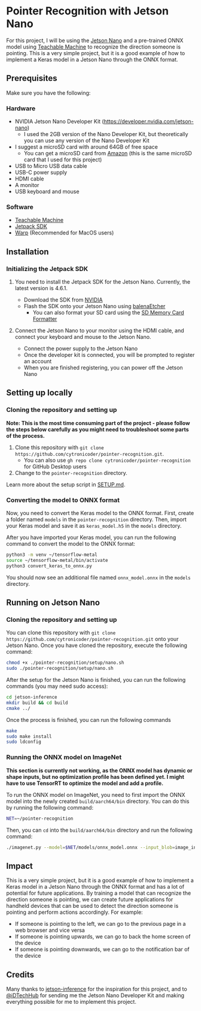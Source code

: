 # Pointer Recognition with Jetson Nano
For this project, I will be using the [Jetson Nano](https://nvidia.github.io/jetson-nano/) and a pre-trained ONNX model using [Teachable Machine](https://teachablemachine.withgoogle.com/) to recognize the direction someone is pointing. This is a very simple project, but it is a good example of how to implement a Keras model in a Jetson Nano through the ONNX format.

## Prerequisites
Make sure you have the following:

### Hardware
- NVIDIA Jetson Nano Developer Kit (https://developer.nvidia.com/jetson-nano)
  - I used the 2GB version of the Nano Developer Kit, but theoretically you can use any version of the Nano Developer Kit
- I suggest a microSD card with around 64GB of free space
  - You can get a microSD card from [Amazon](https://www.amazon.sg/SanDisk-Ultra-UHS-I-MicroSDXC-120MB/dp/B08L5FM4JC/) (this is the same microSD card that I used for this project)
- USB to Micro USB data cable
- USB-C power supply
- HDMI cable
- A monitor
- USB keyboard and mouse

### Software
- [Teachable Machine](https://teachablemachine.withgoogle.com/)
- [Jetpack SDK](https://developer.nvidia.com/embedded/jetpack)
- [Warp](https://warp.dev/) (Recommended for MacOS users)

## Installation

### Initializing the Jetpack SDK
1. You need to install the Jetpack SDK for the Jetson Nano. Currently, the latest version is 4.6.1.
   - Download the SDK from [NVIDIA](https://developer.nvidia.com/embedded/jetpack-sdk-461)
   - Flash the SDK onto your Jetson Nano using [balenaEtcher](https://balena.io/etcher/)
     - You can also format your SD card using the [SD Memory Card Formatter](https://www.sdcard.org/downloads/formatter/)

2. Connect the Jetson Nano to your monitor using the HDMI cable, and connect your keyboard and mouse to the Jetson Nano.
   - Connect the power supply to the Jetson Nano
   - Once the developer kit is connected, you will be prompted to register an account
   - When you are finished registering, you can power off the Jetson Nano

## Setting up locally
### Cloning the repository and setting up
**Note: This is the most time consuming part of the project - please follow the steps below carefully as you might need to troubleshoot some parts of the process.**

1. Clone this repository with `git clone https://github.com/cytronicoder/pointer-recognition.git`.
   - You can also use `gh repo clone cytronicoder/pointer-recognition` for GitHub Desktop users
2. Change to the `pointer-recognition` directory.

Learn more about the setup script in [SETUP.md](SETUP.md).

### Converting the model to ONNX format
Now, you need to convert the Keras model to the ONNX format. First, create a folder named `models` in the `pointer-recognition` directory. Then, import your Keras model and save it as `keras_model.h5` in the `models` directory.

After you have imported your Keras model, you can run the following command to convert the model to the ONNX format:

```bash
python3 -m venv ~/tensorflow-metal
source ~/tensorflow-metal/bin/activate
python3 convert_keras_to_onnx.py
```

You should now see an additional file named `onnx_model.onnx` in the `models` directory.

## Running on Jetson Nano
### Cloning the repository and setting up
You can clone this repository with `git clone https://github.com/cytronicoder/pointer-recognition.git` onto your Jetson Nano. Once you have cloned the repository, execute the following command:

```bash
chmod +x ./pointer-recognition/setup/nano.sh
sudo ./pointer-recognition/setup/nano.sh
```

After the setup for the Jetson Nano is finished, you can run the following commands (you may need sudo access):

```bash
cd jetson-inference
mkdir build && cd build
cmake ../
```

Once the process is finished, you can run the following commands

```bash
make
sudo make install
sudo ldconfig
```

### Running the ONNX model on ImageNet
**This section is currently not working, as the ONNX model has dynamic or shape inputs, but no optimization profile has been defined yet. I might have to use TensorRT to optimize the model and add a profile.**

To run the ONNX model on ImageNet, you need to first import the ONNX model into the newly created `build/aarch64/bin` directory. You can do this by running the following command:

```bash
NET=~/pointer-recognition
```

Then, you can `cd` into the `build/aarch64/bin` directory and run the following command:

```bash
./imagenet.py --model=$NET/models/onnx_model.onnx --input_blob=image_inputs --output_blob=sequential_19 --labels=$NET/models/labels.txt --ouput-codec=h264 /dev/video* rtp://192.168.15.100:1234
```

## Impact
This is a very simple project, but it is a good example of how to implement a Keras model in a Jetson Nano through the ONNX format and has a lot of potential for future applications. By training a model that can recognize the direction someone is pointing, we can create future applications for handheld devices that can be used to detect the direction someone is pointing and perform actions accordingly. For example:
 
- If someone is pointing to the left, we can go to the previous page in a web browser and vice versa
- If someone is pointing upwards, we can go to back the home screen of the device
- If someone is pointing downwards, we can go to the notification bar of the device


## Credits
Many thanks to [jetson-inference](https://github.com/dusty-nv/jetson-inference) for the inspiration for this project, and to [@iDTechHub](https://github.com/iDTechHub) for sending me the Jetson Nano Developer Kit and making everything possible for me to implement this project.